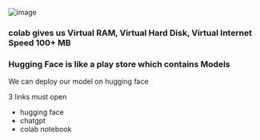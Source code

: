 ![image](https://github.com/user-attachments/assets/ec0d20c5-3f9e-45a7-a28e-a3e7bbf74bb0)


### colab gives us Virtual RAM, Virtual Hard Disk, Virtual Internet Speed 100+ MB
### Hugging Face is like a play store which contains Models

We can deploy our model on hugging face

3 links must open

* hugging face
* chatgpt
* colab notebook
